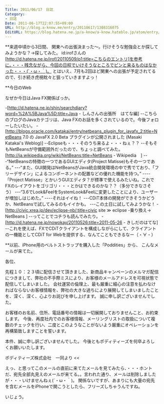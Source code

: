 ```yaml
---
Title: 2011/06/17　日誌
Category:
- 日誌
Date: 2011-06-17T22:07:55+09:00
URL: http://blog.a-know.me/entry/20110617/1308316075
EditURL: https://blog.hatena.ne.jp/a-know/a-know.hateblo.jp/atom/entry/12921228815727979614
---
```



**来週中頃から3日間、
関東への出張決まった〜。行けそうな勉強会とか探してみようかな？→探してみた。
id:irofさんの[http://d.hatena.ne.jp/irof/20110509/p1:title=こちらのエントリ]を参考に。・・・残念ながら、今回の日程でいけそうなところでピンと来るものはなかった・・・(´・ω・｀)。
とはいえ、7月も2回ほど関東への出張が予定されてるので、引き続き虎視眈々と狙っていきますよっ！


**今日のWeb

なぜか今日はJava FX関係ばっか。

-[http://d.hatena.ne.jp/shin/searchdiary?word=%2A%5BJava%5D:title=Java - しんさんの出張所　はてな編]
--こちらのブログのJavaカテゴリは、Java FXのお話を多くされているので。今後フォローしたいたい。
-[http://blogs.oracle.com/katakai/entry/netbeans_plugin_for_javafx_2:title=NetBeans 7.0 の JavaFX 2.0 Beta プラグインが公開されました (Masaki Katakai's Weblog)]
--Eclipseも・・・そのうち来るよ・・・ねぇ？？
--そもそもNetBeansが守備範囲外だったので、ちょっと調べてみた。[http://ja.wikipedia.org/wiki/NetBeans:title=NetBeans - Wikipedia　]
---“NetBeansの特徴の一つであるGUIエディタ(Project Matisse)もその一つである。”
---“また、GUI開発はNetBeansがJava統合開発環境の中で秀でており、「フリーデザイン」によるコンポーネントの配置などの優れた機能を持つ。”
----「Project Matisse」とかいうGUIエディタ？が標準で使えるみたいね。これでFXのレイアウトをゴリゴリ・・・とかはできるのかな？？（多分できなさそう）
---“3.6でLook&FeelをSystemLook&Feelに変更したことにより、ユーザーが増加しはじめた。”
----それはイイね！
---CDiT本体の開発ができそうかどうか、NetBeansで試してみるのもイイかも。
---この土日に試してみようかな！
-[http://civic.xrea.jp/dev/eclipse-nb/:title=civic site ≫ eclipse -乗り換え→ NetBeans ]
--ってことでコチラも読んでみたり。
-[http://d.hatena.ne.jp/nowokay/20110526:title=2011-05-26 - きしだのはてな]
--これを使えば、FXでCDiTクライアントを構成しながらにして、クライアントの一機能としてCDiT for Webを提供する、なんてこともできるなー（・∀・）


**以前、iPhone用のベルトストラップを購入した「Poddities」から、
こんなメールが来てた。

>>
各位、

先程１０：２３頃に配信させて頂きました、新商品キャンペーンのメルマガ配信につきまして、弊社の不手際ミスにより、お客様のメールアドレスを可視状態で配信してしまいました。
会社運営の倫理上、最も厳重に細心の注意を払わなければならないお客様情報を、弊社の大きな過ちにより展開してしまいましたことを、深く、深く、心よりお詫びを申し上げます。
誠に申し訳ございませんでした。

お客様のお名前、住所、電話番号の情報は一切展開しておりませんこと、お約束します。
今後、再度社内でのお客様情報、メーリングリストの取扱について複数のチェックを行い、二度とこのようなことがないよう厳重にオペレーションを再構築致しますことを誓います。

本件、誠に申し訳ございませんでした。
今後ともポディティーズを何卒よろしくお願いいたします。

ポディティーズ株式会社　一同より
<<

えっ、と思ってこのメールの直前に来てたメールを見てみたら、・・・ホントだ、宛先全部丸見えのメールが来てる。。言われた通り、メールは削除しましたが・・・いけませんねぇ(´・ω・｀)。
関係ないですが、あまりにも大量の宛先を含むメールをiPhoneで開こうとしたら、フリーズしちゃうんですね。



いじょう。
